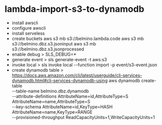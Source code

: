 # lambda-import-s3-to-dynamodb
- install awscli
- configure awscli
- install serveless
- create buckets
aws s3 mb s3://belmino.lambda.code
aws s3 mb s3://belmino.dbz.s3.jsoninput
aws s3 mb s3://belmino.dbz.s3.jsonprocessed
- enable debug > SLS_DEBUG=*
- generate event > sls generate-event -t aws:s3
- invoke local > sls invoke local --function import -p event/s3-event.json
- create dynamodb table > https://docs.aws.amazon.com/cli/latest/userguide/cli-services-dynamodb.html#cli-services-dynamodb-using
aws dynamodb create-table \
    --table-name belmino.dbz.dynamodb \
    --attribute-definitions AttributeName=id,AttributeType=S AttributeName=name,AttributeType=S \
    --key-schema AttributeName=id,KeyType=HASH AttributeName=name,KeyType=RANGE \
    --provisioned-throughput ReadCapacityUnits=1,WriteCapacityUnits=1